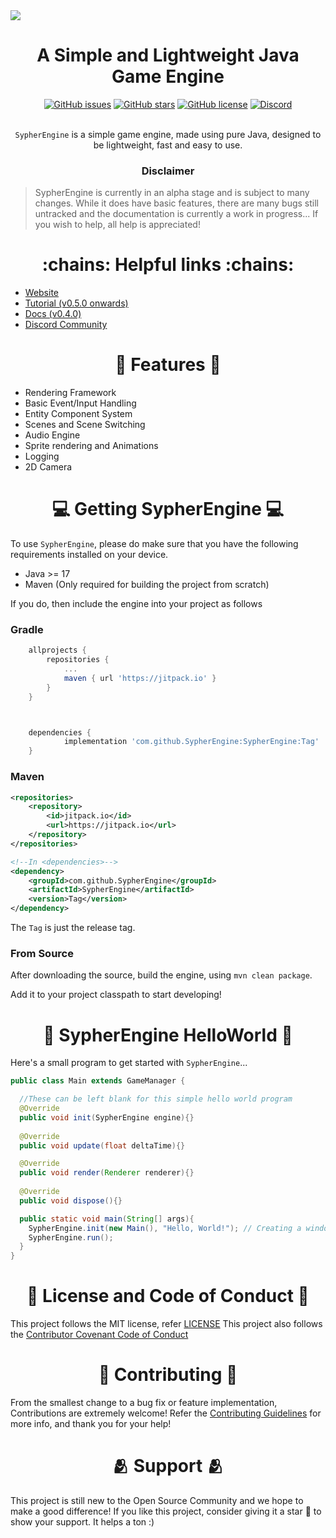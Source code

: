 <img src="https://github.com/SypherEngine/SypherEngine/blob/main/media/branding/SypherEngineBanner.png">
<h1 align="center"><strong>A Simple and Lightweight Java Game Engine</strong></h1>

<div align="center">
  <a href="https://github.com/SypherEngine/SypherEngine/issues"><img alt="GitHub issues" src="https://img.shields.io/github/issues/SypherEngine/SypherEngine?style=for-the-badge"></a>
  <a href="https://github.com/SypherEngine/SypherEngine/stargazers"><img alt="GitHub stars" src="https://img.shields.io/github/stars/SypherEngine/SypherEngine?style=for-the-badge"></a>
  <a href="https://github.com/SypherEngine/SypherEngine/blob/main/LICENSE"><img alt="GitHub license" src="https://img.shields.io/github/license/SypherEngine/SypherEngine?style=for-the-badge"></a>
 <a href="https://dsc.gg/sypherengine"><img alt="Discord" src="https://img.shields.io/discord/933650222347857971?style=for-the-badge"></a>
</div>

<br>

<p align="center"><code>SypherEngine</code> is a simple game engine, made using pure Java, designed to be lightweight, fast and easy to use.</p> 

<h3 align="center"><strong>Disclaimer</strong></h3> 

> SypherEngine is currently in an alpha stage and is subject to many changes. While it does have basic features, there are many bugs still untracked and the documentation is currently a work in progress... If you wish to help, all help is appreciated!

<h1 align="center">:chains: Helpful links :chains:</h1>

 - [Website](https://sypherengine.github.io/)
 - [Tutorial (v0.5.0 onwards)](https://aurumbyte.blogspot.com/2022/08/lets-build-game-java-style-sypherengine.html)
 - [Docs (v0.4.0)](https://sypherengine.github.io/javadocs/SypherEngine/module-summary.html)
 - [Discord Community](https://dsc.gg/sypherengine)

<h1 align="center">🔨 Features 🔨</h1> 

- Rendering Framework
- Basic Event/Input Handling
- Entity Component System
- Scenes and Scene Switching
- Audio Engine
- Sprite rendering and Animations
- Logging
- 2D Camera

<h1 align="center">💻 Getting SypherEngine 💻</h1>

To use `SypherEngine`, please do make sure that you have the following requirements installed on your device.

- Java >= 17
- Maven (Only required for building the project from scratch)

If you do, then include the engine into your project as follows

### Gradle
```groovy
	allprojects {
		repositories {
			...
			maven { url 'https://jitpack.io' }
		}
	}



	dependencies {
	        implementation 'com.github.SypherEngine:SypherEngine:Tag'
	}

```

### Maven
```xml
<repositories>
	<repository>	
		<id>jitpack.io</id>
		<url>https://jitpack.io</url>
	</repository>
</repositories>

<!--In <dependencies>-->
<dependency>
  	<groupId>com.github.SypherEngine</groupId>
  	<artifactId>SypherEngine</artifactId>
  	<version>Tag</version>
</dependency>
```

The `Tag` is just the release tag.

### From Source

After downloading the source, build the engine, using `mvn clean package`.

Add it to your project classpath to start developing!

<h1 align="center">👋 SypherEngine HelloWorld 👋</h1>

Here's a small program to get started with `SypherEngine`...

```java
public class Main extends GameManager {

  //These can be left blank for this simple hello world program
  @Override
  public void init(SypherEngine engine){}
  
  @Override
  public void update(float deltaTime){}

  @Override
  public void render(Renderer renderer){}
  
  @Override
  public void dispose(){}

  public static void main(String[] args){
    SypherEngine.init(new Main(), "Hello, World!"); // Creating a window titled "Hello, World!"
    SypherEngine.run();
  }
}
```
<h1 align="center">📇 License and Code of Conduct 📇</h1>

This project follows the MIT license, refer [LICENSE](https://github.com/SypherEngine/SypherEngine/blob/main/LICENSE)
This project also follows the [Contributor Covenant Code of Conduct](https://github.com/SypherEngine/SypherEngine/blob/main/CODE_OF_CONDUCT.md)

<h1 align="center">🤝 Contributing 🤝</h1>

From the smallest change to a bug fix or feature implementation, Contributions are extremely welcome! Refer the [Contributing Guidelines](https://github.com/SypherEngine/SypherEngine/blob/main/CONTRIBUTING.md) for more info, and thank you for your help!

<h1 align="center">🫂 Support 🫂</h1>

This project is still new to the Open Source Community and we hope to make a good difference! If you like this project, consider giving it a star 🌟 to show your support. It helps a ton :)
